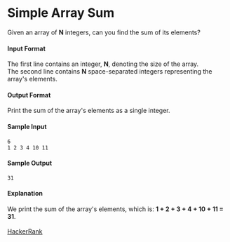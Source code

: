 Simple Array Sum
================
Given an array of **N** integers, can you find the sum of its elements?

#### Input Format

The first line contains an integer, **N**, denoting the size of the array.<br>
The second line contains **N** space-separated integers representing the array's elements.

#### Output Format

Print the sum of the array's elements as a single integer.

#### Sample Input
```
6
1 2 3 4 10 11
```
#### Sample Output
```
31
```
#### Explanation

We print the sum of the array's elements, which is: **1 + 2 + 3 + 4 + 10 + 11 = 31**.
<br>
<br>
[HackerRank](https://www.hackerrank.com/challenges/simple-array-sum)
